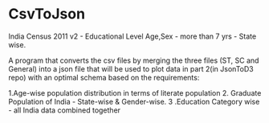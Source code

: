 # CsvToJson
India Census 2011 v2 - Educational Level Age,Sex - more than 7 yrs - State wise.

A program that converts the csv files by merging the three files (ST, SC and General) into a json file that will be used to plot data in part 2(in JsonToD3 repo)   with an optimal schema based on the requirements:


1.Age-wise population distribution in terms of literate population
2. Graduate Population of India - State-wise & Gender-wise.
3 .Education Category wise - all India data combined together


